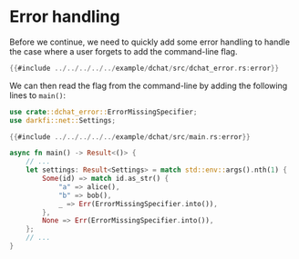 # Error handling 

Before we continue, we need to quickly add some error handling to handle
the case where a user forgets to add the command-line flag.

```rust
{{#include ../../../../../example/dchat/src/dchat_error.rs:error}}
```

We can then read the flag from the command-line by adding the following
lines to `main()`:

```rust
use crate::dchat_error::ErrorMissingSpecifier;
use darkfi::net::Settings;

{{#include ../../../../../example/dchat/src/main.rs:error}}

async fn main() -> Result<()> {
    // ...
    let settings: Result<Settings> = match std::env::args().nth(1) {
        Some(id) => match id.as_str() {
            "a" => alice(),
            "b" => bob(),
            _ => Err(ErrorMissingSpecifier.into()),
        },
        None => Err(ErrorMissingSpecifier.into()),
    };
    // ...
}
```

